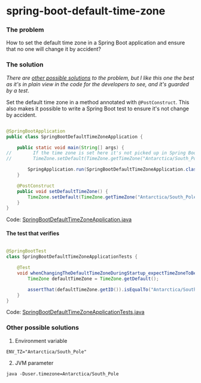 # spring-boot-default-time-zone

### The problem

How to set the default time zone in a Spring Boot application and ensure that no one will change it by accident?

### The solution

_There are [other possible solutions](#other-possible-solutions) to the problem, but I like this one the best as it's in
plain view in the code for the developers to see, and it's guarded by a test_.

Set the default time zone in a method annotated with `@PostConstruct`. This also makes it possible to write a Spring
Boot test to ensure it's not change by accident.

```java

@SpringBootApplication
public class SpringBootDefaultTimeZoneApplication {

    public static void main(String[] args) {
//        If the time zone is set here it's not picked up in Spring Boot test
//        TimeZone.setDefault(TimeZone.getTimeZone("Antarctica/South_Pole"));

        SpringApplication.run(SpringBootDefaultTimeZoneApplication.class, args);
    }

    @PostConstruct
    public void setDefaultTimeZone() {
        TimeZone.setDefault(TimeZone.getTimeZone("Antarctica/South_Pole"));
    }
}
```

Code: [SpringBootDefaultTimeZoneApplication.java](src/main/java/no/elme/example/spring_boot_default_time_zone/SpringBootDefaultTimeZoneApplication.java)

#### The test that verifies

```java

@SpringBootTest
class SpringBootDefaultTimeZoneApplicationTests {

    @Test
    void whenChangingTheDefaultTimeZoneDuringStartup_expectTimeZoneToBeTheSouthPoleAntarctica() {
        TimeZone defaultTimeZone = TimeZone.getDefault();

        assertThat(defaultTimeZone.getID()).isEqualTo("Antarctica/South_Pole");
    }
}
```

Code: [SpringBootDefaultTimeZoneApplicationTests.java](src/test/java/no/elme/example/spring_boot_default_time_zone/SpringBootDefaultTimeZoneApplicationTests.java)

### Other possible solutions

1. Environment variable

```
ENV_TZ="Antarctica/South_Pole"
```

2. JVM parameter

```
java -Duser.timezone=Antarctica/South_Pole
```
